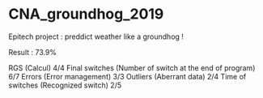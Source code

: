 # CNA_groundhog_2019
Epitech project : preddict weather like a groundhog !

Result : 73.9%

RGS (Calcul) 4/4
Final switches (Number of switch at the end of program) 6/7
Errors (Error management) 3/3
Outliers (Aberrant data) 2/4
Time of switches (Recognized switch) 2/5
